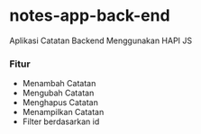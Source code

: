 # notes-app-back-end  
Aplikasi Catatan Backend Menggunakan HAPI JS  
  
### Fitur   
- Menambah Catatan   
- Mengubah Catatan  
- Menghapus Catatan  
- Menampilkan Catatan  
- Filter berdasarkan id  
